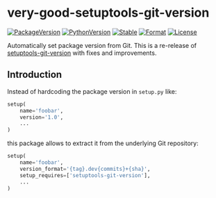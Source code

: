 # very-good-setuptools-git-version

[![PackageVersion][pypi-version]][pypi-home]
[![PythonVersion][python-version]][python-home]
[![Stable][pypi-status]][pypi-home]
[![Format][pypi-format]][pypi-home]
[![License][pypi-license]](LICENSE)

[pypi-version]: https://badge.fury.io/py/very-good-setuptools-git-version.svg
[pypi-license]: https://img.shields.io/pypi/l/very-good-setuptools-git-version.svg
[pypi-status]: https://img.shields.io/pypi/status/very-good-setuptools-git-version.svg
[pypi-format]: https://img.shields.io/pypi/format/very-good-setuptools-git-version.svg
[pypi-home]: https://badge.fury.io/py/very-good-setuptools-git-version
[python-version]: https://img.shields.io/pypi/pyversions/very-good-setuptools-git-version.svg
[python-home]: https://python.org

Automatically set package version from Git. This is a re-release of
[setuptools-git-version][] with fixes and improvements.

[setuptools-git-version]: https://github.com/pyfidelity/setuptools-git-version

## Introduction

Instead of hardcoding the package version in ``setup.py`` like:

```python
setup(
    name='foobar',
    version='1.0',
    ...
)
```

this package allows to extract it from the underlying Git repository:

```python
setup(
    name='foobar',
    version_format='{tag}.dev{commits}+{sha}',
    setup_requires=['setuptools-git-version'],
    ...
)
```
